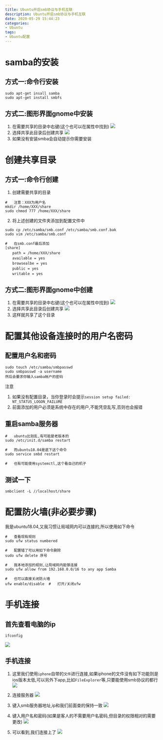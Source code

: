 ```yaml
---
title: Ubuntu开启smb协议与手机互联
description: Ubuntu开启smb协议与手机互联
date: 2020-05-29 15:44:23
categories:
- Ubuntu
tags:
- Ubuntu配置
---
```

#   samba的安装
##  方式一:命令行安装
```
sudo apt-get insall samba
sudo apt-get install smbfs
```

##  方式二:图形界面gnome中安装
1.  在需要共享的目录中右键(这个也可以在属性中找到)
![](../images/2020/05/20200529022.png)
2.  选择共享此目录后创建共享
![](../images/2020/05/20200529023.png)
3.  如果没有安装smba会自动提示你需要安装

#  创建共享目录
## 方式一:命令行创建
1.  创建需要共享的目录
```
#   注意：XXX为用户名
mkdir /home/XXX/share
sudo chmod 777 /home/XXX/share
```
2.  将上述创建的文件夹添加到配置文件中
```
sudo cp /etc/samba/smb.conf /etc/samba/smb.conf.bak
sudo vim /etc/samba/smb.conf

#   在smb.conf最后添加
[share]
　　path = /home/XXX/share
　　available = yes
　　browsealbe = yes
　　public = yes
　　writable = yes
```

## 方式二:图形界面gnome中创建
1.  在需要共享的目录中右键(这个也可以在属性中找到)
![](../images/2020/05/20200529022.png)
2.  选择共享此目录后创建共享
![](../images/2020/05/20200529023.png)
3.  这样就共享了这个目录

#   配置其他设备连接时的用户名密码
##  配置用户名和密码
```
sudo touch /etc/samba/smbpasswd
sudo smbpasswd -a username
然后会要求你输入samba帐户的密码
```
注意
1.  如果没有配置目录，当你登录时会提示`session setup failed: NT_STATUS_LOGON_FAILURE`
2.  前面添加的用户必须是系统中存在的用户,不能凭空乱写,否则也会报错

##  重启samba服务器
```
#   ubuntu比较乱,有可能是老版本的
sudo /etc/init.d/samba restart

#   而ubuntu18.04是底下这个命令
sudo service smbd restart

#   也有可能使用systemctl,这个看自己的机子
```

##  测试一下
```
smbclient -L //localhost/share
```

#   配置防火墙(非必要步骤)
我是ubuntu18.04,又我习惯让局域网内可以连接的,所以使用如下命令
```
#   查看现有规则
sudo ufw status numbered

#   配置错了可以用如下命令删除
sudo ufw delete 序号

#   我本地添加的规则,让局域网内能够连接
sudo ufw allow from 192.168.0.0/16 to any app Samba

#   也可以直接关闭防火墙
ufw enable/disable  #   打开/关闭ufw
```

#   手机连接
##  首先查看电脑的ip
```
ifconfig
```
![](../images/2020/05/20200529029.png)

##  手机连接
1.  这里我们使用`iphone`自带的`文件`进行连接,如果iphone的文件没有如下功能则是ios版本太低,可以另外下app,比如`FileExplorer`等,只要能使用smb协议的都行
![](../images/2020/05/20200529028.png)

2.  连接服务器
![](../images/2020/05/20200529024.png)

3.  键入smb服务器地址,ip和我们前面查的保持一致
![](../images/2020/05/20200529025.png)

4.  键入用户名和密码(如果是客人的不需要用户名密码,但目录的权限相对的需要更改)
![](../images/2020/05/20200529026.png)

5.  可以看到,我们连接上了
![](../images/2020/05/20200529027.png)

